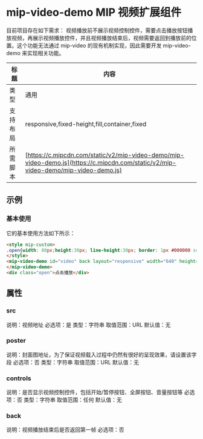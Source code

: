 # mip-video-demo MIP 视频扩展组件

目前项目存在如下需求： 视频播放前不展示视频控制控件，需要点击播放按钮播放视频，再展示视频播放控件，并且视频播放结束后，视频需要返回到播放前的位置。这个功能无法通过 mip-video 的现有机制实现，因此需要开发 mip-video-demo 来实现相关功能。

标题|内容
----|----
类型|通用
支持布局|responsive,fixed-height,fill,container,fixed
所需脚本| [https://c.mipcdn.com/static/v2/mip-video-demo/mip-video-demo.js](https://c.mipcdn.com/static/v2/mip-video-demo/mip-video-demo.js)

## 示例


### 基本使用

它的基本使用方法如下所示：

```html
<style mip-custom> 
.open{width: 80px;height:30px; line-height:30px; border: 1px #000000 solid; text-align:center;}
</style>
<mip-video-demo id="video" back layout="responsive" width="640" height="360" src="https://gss0.bdstatic.com/-b1Caiqa0d9Bmcmop9aC2jh9h2w8e4_h7sED0YQ_t9iCPK/mda-gjkt21pkrsd8ae5y/mda-gjkt21pkrsd8ae5y.mp4" >
</mip-video-demo>
<div class="open">点击播放</div>
```

## 属性

### src

说明：视频地址
必选项：是
类型：字符串
取值范围：URL
默认值：无


### poster

说明：封面图地址，为了保证视频载入过程中仍然有很好的呈现效果，请设置该字段
必选项：否
类型：字符串
取值范围：URL
默认值：无


### controls

说明：是否显示视频控制控件，包括开始/暂停按钮、全屏按钮、音量按钮等
必选项：否
类型：字符串
取值范围：任何
默认值：无


### back

说明：视频播放结束后是否返回第一帧
必选项：否


